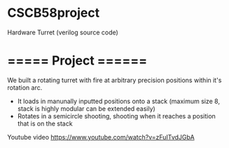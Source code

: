 # CSCB58project
Hardware Turret (verilog source code)
# ===== Project ======
We built a rotating turret with fire at arbitrary
precision positions within it's rotation arc.
- It loads in manunally inputted positions onto a stack
  (maximum size 8, stack is highly modular can be extended easily)
- Rotates in a semicircle shooting, shooting when it reaches a
  position that is on the stack

Youtube video
https://www.youtube.com/watch?v=zFuITvdJGbA
